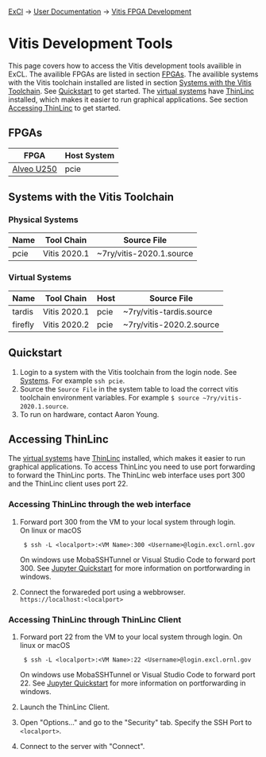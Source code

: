 [ExCl](https://docs.excl.ornl.gov) → [User Documentation](../README.md) → [Vitis FPGA Development](vitis.md)

# Vitis Development Tools

This page covers how to access the Vitis development tools availible in ExCL. The availible FPGAs are listed in section [FPGAs](#fpgas). The availible systems with the Vitis toolchain installed are listed in section [Systems with the Vitis Toolchain](#systems-with-the-vitis-toolchain). See [Quickstart](#quickstart) to get started.
The [virtual systems](#virtual-systems) have [ThinLinc](https://www.cendio.com/thinlinc/what-is-thinlinc) installed, which makes it easier to run graphical applications. See section [Accessing ThinLinc](#accessing-thinlinc) to get started.

## FPGAs
| FPGA                                                                          | Host System |
|-------------------------------------------------------------------------------|-------------|
| [Alveo U250](https://www.xilinx.com/products/boards-and-kits/alveo/u250.html) | pcie        |

## Systems with the Vitis Toolchain

### Physical Systems
| Name | Tool Chain   | Source File              |
|------|--------------|--------------------------|
| pcie | Vitis 2020.1 | ~7ry/vitis-2020.1.source |

### Virtual Systems
| Name    | Tool Chain   | Host | Source File              |
|---------|--------------|------|--------------------------|
| tardis  | Vitis 2020.1 | pcie | ~7ry/vitis-tardis.source |
| firefly | Vitis 2020.2 | pcie | ~7ry/vitis-2020.2.source |

## Quickstart

1. Login to a system with the Vitis toolchain from the login node. See [Systems](#systems-with-the-vitis-toolchain). For example `ssh pcie`.
2. Source the `Source File` in the system table to load the correct vitis toolchain environment variables. For example `$ source ~7ry/vitis-2020.1.source`.
3. To run on hardware, contact Aaron Young.

## Accessing ThinLinc

The [virtual systems](#virtual-systems) have [ThinLinc](https://www.cendio.com/thinlinc/what-is-thinlinc) installed, which makes it easier to run graphical applications. To access ThinLinc you need to use port forwarding to forward the ThinLinc ports. The ThinLinc web interface uses port 300 and the ThinLinc client uses port 22.

### Accessing ThinLinc through the web interface

1. Forward port 300 from the VM to your local system through login.  
   On linux or macOS

        $ ssh -L <localport>:<VM Name>:300 <Username>@login.excl.ornl.gov

   On windows use MobaSSHTunnel or Visual Studio Code to forward port 300. See [Jupyter Quickstart](jupyter-quick-start.md) for more information on portforwarding in windows.

2. Connect the forwareded port using a webbrowser.  
   `https://localhost:<localport>`

### Accessing ThinLinc through ThinLinc Client

1. Forward port 22 from the VM to your local system through login.
   On linux or macOS

        $ ssh -L <localport>:<VM Name>:22 <Username>@login.excl.ornl.gov

   On windows use MobaSSHTunnel or Visual Studio Code to forward port 22. See [Jupyter Quickstart](jupyter-quick-start.md) for more information on portforwarding in windows.

2. Launch the ThinLinc Client.
3. Open "Options..." and go to the "Security" tab. Specify the SSH Port to `<localport>`.
4. Connect to the server with "Connect".
